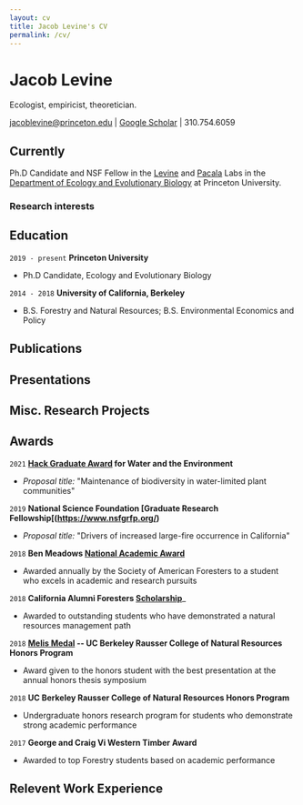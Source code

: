 ```yaml
---
layout: cv
title: Jacob Levine's CV
permalink: /cv/
---
```

# Jacob Levine
Ecologist, empiricist, theoretician.

<div id="webaddress">
<a href="jacoblevine@princeton.edu">jacoblevine@princeton.edu</a>
| <a href="https://scholar.google.com/citations?user=qYyKtu8AAAAJ&hl=en&authuser=1">Google Scholar</a> | 310.754.6059
</div>


## Currently

Ph.D Candidate and NSF Fellow in the <a href = "https://levine.princeton.edu/">Levine</a> and <a href = "https://scholar.princeton.edu/pacala/home">Pacala</a> Labs in the <a href = "https://eeb.princeton.edu/">Department of Ecology and Evolutionary Biology</a> at Princeton University.

### Research interests




## Education

`2019 - present`
__Princeton University__
- Ph.D Candidate, Ecology and Evolutionary Biology

`2014 - 2018`
__University of California, Berkeley__
- B.S. Forestry and Natural Resources; B.S. Environmental Economics and Policy


## Publications

<!-- A list is also available [online](http://scholar.google.co.uk/citations?user=LTOTl0YAAAAJ) -->


## Presentations


## Misc. Research Projects

## Awards

`2021`
__[Hack Graduate Award](https://environment.princeton.edu/news/2021-hack-graduate-award-recipients-take-on-water-issues-from-bacterial-gels-to-plant-diversity-in-arid-climates/) for Water and the Environment__
- *Proposal title:* "Maintenance of biodiversity in water-limited plant communities"

`2019`
__National Science Foundation [Graduate Research Fellowship[(https://www.nsfgrfp.org/)__
- *Proposal title:* "Drivers of increased large-fire occurrence in California"

`2018`
__Ben Meadows [National Academic Award](https://www.pr.com/press-release/726240)__
- Awarded annually by the Society of American Foresters to a student who excels in academic and research pursuits

`2018`
__California Alumni Foresters [Scholarship](https://caforesters.wordpress.com/scholarships/)___
- Awarded to outstanding students who have demonstrated a natural resources management path

`2018`
__[Melis Medal](https://plantandmicrobiology.berkeley.edu/news/honoring-anastasios-melis-faculty-founder-cnr-honors-research-program) -- UC Berkeley Rausser College of Natural Resources Honors Program__
- Award given to the honors student with the best presentation at the annual honors thesis symposium

`2018`
__UC Berkeley Rausser College of Natural Resources Honors Program__
- Undergraduate honors research program for students who demonstrate strong academic performance

`2017`
__George and Craig Vi Western Timber Award__
- Awarded to top Forestry students based on academic performance


## Relevent Work Experience




<!-- ### Footer

Last updated: May 2013 -->
